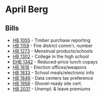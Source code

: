 # April Berg
## Bills
* [HB 1055](bill/2021-22/hb/1055/) - Timber purchase reporting
* [HB 1159](bill/2021-22/hb/1159/) - Fire district comm'r, number
* [HB 1273](bill/2021-22/hb/1273/) - Menstrual products/schools
* [HB 1302](bill/2021-22/hb/1302/) - College in the high school
* [EHB 1342](bill/2021-22/ehb/1342/) - Reduced-price lunch copays
* [HB 1618](bill/2021-22/hb/1618/) - Election offices/weapons
* [HB 1833](bill/2021-22/hb/1833/) - School meals/electronic info
* [HB 1846](bill/2021-22/hb/1846/) - Data centers tax preference
* [HB 1958](bill/2021-22/hb/1958/) - Shovel-ready site cert.
* [HB 2031](bill/2021-22/hb/2031/) - Unempl. & leave premiums
